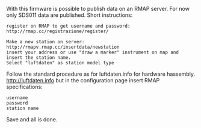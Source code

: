 With this firmware is possible to publish data on an RMAP server.
For now only SDS011 data are published.
Short instructions:

    register on RMAP to get username and password:
    http://rmap.cc/registrazione/register/

    Make a new station on server:
    http://rmapv.rmap.cc/insertdata/newstation
    insert your address or use "draw a marker" instrument on map and insert the station name.
    Select "luftdaten" as station model type

Follow the standard procedure as for luftdaten.info for hardware hassembly.
http://luftdaten.info
but in the configuration page insert RMAP specifications:

    username
    password
    station name

Save and all is done.

